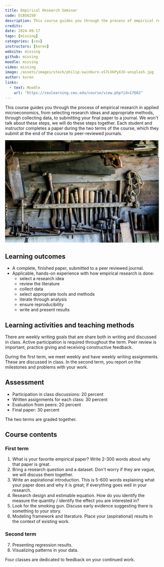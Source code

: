 ```yaml
---
title: Empirical Research Seminar
code: ECBS6250
description: This course guides you through the process of empirical research in applied microeconomics, from selecting research ideas and appropriate methods, through collecting data, to submitting your final paper to a journal. We won't talk about these steps, we will do these steps together. Each student and instructor completes a paper during the two terms of the course, which they submit at the end of the course to peer-reviewed journals.
credits: 
date: 2024-09-17
tags: [missing]
categories: [ceu]
instructors: [koren]
website: missing
github: missing
moodle: missing
video: missing
image: /assets/images/stock/philip-swinburn-vS7LVkPyXJU-unsplash.jpg
author: koren
links:
  - text: Moodle
    url: "https://ceulearning.ceu.edu/course/view.php?id=17682"
---
```


This course guides you through the process of empirical research in applied microeconomics, from selecting research ideas and appropriate methods, through collecting data, to submitting your final paper to a journal. We won't talk about these steps, we will do these steps together. Each student and instructor completes a paper during the two terms of the course, which they submit at the end of the course to peer-reviewed journals.

![Photo by <a href="https://unsplash.com/@pjswinburn?utm_content=creditCopyText&utm_medium=referral&utm_source=unsplash">Philip Swinburn</a> on <a href="https://unsplash.com/photos/carving-tool-set-vS7LVkPyXJU?utm_content=creditCopyText&utm_medium=referral&utm_source=unsplash">Unsplash</a>](/assets/images/stock/philip-swinburn-vS7LVkPyXJU-unsplash.jpg)

## Learning outcomes
- A complete, finished paper, submitted to a peer reviewed journal.
- Applicable, hands-on experience with how empirical research is done:
  - select a research idea
  - review the literature
  - collect data
  - select appropriate tools and methods
  - iterate through analysis
  - ensure reproducibility
  - write and present results

## Learning activities and teaching methods
There are weekly writing goals that are share both in writing and discussed in class. Active participation is required throughout the term. Peer review is important, practice giving and receiving constructive feedback.

During the first term, we meet weekly and have weekly writing assignments. These are discussed in class. In the second term, you report on the milestones and problems with your work.

## Assessment
- Participation in class discussions: 20 percent
- Written assignments for each class: 30 percent
- Evaluation from peers: 20 percent
- Final paper: 30 percent

The two terms are graded together.
## Course contents
### First term

1. What is your favorite empirical paper? Write 2-300 words about why that paper is great.
2. Bring a research question and a dataset. Don't worry if they are vague, we will discuss them together.
3. Write an aspirational introduction. This is 5-600 words explaining what your paper does and why it is great; if everything goes well in your research.
4. Research design and estimable equation. How do you identify the measure the quantity / identify the effect you are interested in?
5. Look for the smoking gun. Discuss early evidence suggesting there is something to your story.
6. Modeling framework and literature. Place your (aspirational) results in the context of existing work.

### Second term

7. Presenting regression results.
8. Visualizing patterns in your data.

Four classes are dedicated to feedback on your continued work.
